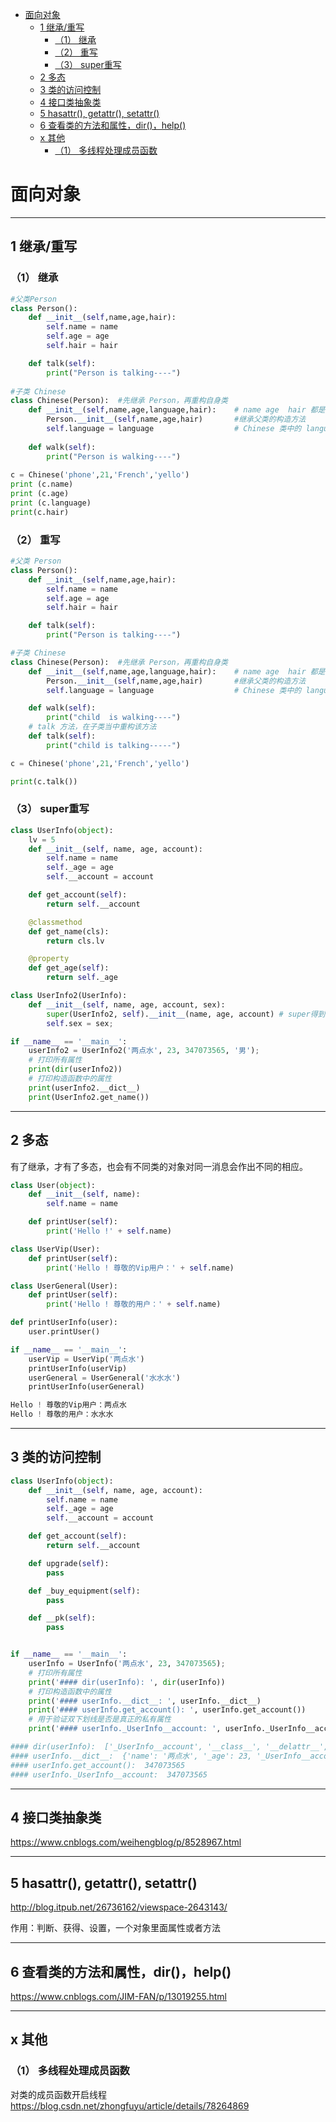 


- [面向对象](#面向对象)
  - [1 继承/重写](#1-继承重写)
    - [（1） 继承](#1-继承)
    - [（2） 重写](#2-重写)
    - [（3） super重写](#3-super重写)
  - [2 多态](#2-多态)
  - [3 类的访问控制](#3-类的访问控制)
  - [4 接口类抽象类](#4-接口类抽象类)
  - [5 hasattr(), getattr(), setattr()](#5-hasattr-getattr-setattr)
  - [6 查看类的方法和属性，dir()，help()](#6-查看类的方法和属性dirhelp)
  - [x 其他](#x-其他)
    - [（1） 多线程处理成员函数](#1-多线程处理成员函数)



# 面向对象

---------------------------------------------------------
## 1 继承/重写
### （1） 继承
```python
#父类Person
class Person(): 
    def __init__(self,name,age,hair):
        self.name = name
        self.age = age
        self.hair = hair

    def talk(self):
        print("Person is talking----")
 
#子类 Chinese
class Chinese(Person):  #先继承 Person，再重构自身类
    def __init__(self,name,age,language,hair):    # name age  hair 都是继承的父类 Person
        Person.__init__(self,name,age,hair)       #继承父类的构造方法 
        self.language = language                  # Chinese 类中的 language, name、age、hair 已继承父类Person
 
    def walk(self):
        print("Person is walking----")
     
c = Chinese('phone',21,'French','yello')
print (c.name)
print (c.age)
print (c.language)
print(c.hair)
```

### （2） 重写
```python
#父类 Person
class Person():
    def __init__(self,name,age,hair):
        self.name = name
        self.age = age
        self.hair = hair

    def talk(self):
        print("Person is talking----")

#子类 Chinese
class Chinese(Person):  #先继承 Person，再重构自身类
    def __init__(self,name,age,language,hair):    # name age  hair 都是继承的父类 Person
        Person.__init__(self,name,age,hair)       #继承父类的构造方法
        self.language = language                  # Chinese 类中的 language, name、age、hair 已继承父类Person

    def walk(self):
        print("child  is walking----")
    # talk 方法，在子类当中重构该方法
    def talk(self):
        print("child is talking-----")

c = Chinese('phone',21,'French','yello')

print(c.talk())
```

### （3） super重写

```python
class UserInfo(object):
    lv = 5
    def __init__(self, name, age, account):
        self.name = name
        self._age = age
        self.__account = account

    def get_account(self):
        return self.__account

    @classmethod
    def get_name(cls):
        return cls.lv

    @property
    def get_age(self):
        return self._age

class UserInfo2(UserInfo):
    def __init__(self, name, age, account, sex):
        super(UserInfo2, self).__init__(name, age, account) # super得到父类对象的实例，并且调用这个对象的__init__方法，传递给它预期的参数，然后这个类做了自己的初始化
        self.sex = sex;

if __name__ == '__main__':
    userInfo2 = UserInfo2('两点水', 23, 347073565, '男');
    # 打印所有属性
    print(dir(userInfo2))
    # 打印构造函数中的属性
    print(userInfo2.__dict__)
    print(UserInfo2.get_name())

```



---------------------------------------------------------
## 2 多态
有了继承，才有了多态，也会有不同类的对象对同一消息会作出不同的相应。

```python
class User(object):
    def __init__(self, name):
        self.name = name

    def printUser(self):
        print('Hello !' + self.name)

class UserVip(User):
    def printUser(self):
        print('Hello ! 尊敬的Vip用户：' + self.name)

class UserGeneral(User):
    def printUser(self):
        print('Hello ! 尊敬的用户：' + self.name)

def printUserInfo(user):
    user.printUser()

if __name__ == '__main__':
    userVip = UserVip('两点水')
    printUserInfo(userVip)
    userGeneral = UserGeneral('水水水')
    printUserInfo(userGeneral)

Hello ! 尊敬的Vip用户：两点水 
Hello ! 尊敬的用户：水水水

```


---------------------------------------------------------
## 3 类的访问控制
```python
class UserInfo(object):
    def __init__(self, name, age, account):
        self.name = name
        self._age = age
        self.__account = account

    def get_account(self):
        return self.__account

    def upgrade(self):
        pass

    def _buy_equipment(self):
        pass

    def __pk(self):
        pass


if __name__ == '__main__':
    userInfo = UserInfo('两点水', 23, 347073565);
    # 打印所有属性
    print('#### dir(userInfo): ', dir(userInfo))
    # 打印构造函数中的属性
    print('#### userInfo.__dict__: ', userInfo.__dict__)
    print('#### userInfo.get_account(): ', userInfo.get_account())
    # 用于验证双下划线是否是真正的私有属性
    print('#### userInfo._UserInfo__account: ', userInfo._UserInfo__account)  

#### dir(userInfo):  ['_UserInfo__account', '__class__', '__delattr__', '__dict__', '__dir__', '__doc__', '__eq__', '__format__', '__ge__', '__getattribute__', '__gt__', '__hash__', '__init__', '__init_subclass__', '__le__', '__lt__', '__module__', '__ne__', '__new__', '__reduce__', '__reduce_ex__', '__repr__', '__setattr__', '__sizeof__', '__str__', '__subclasshook__', '__weakref__', '_age', 'get_account', 'name']
#### userInfo.__dict__:  {'name': '两点水', '_age': 23, '_UserInfo__account': 347073565}
#### userInfo.get_account():  347073565
#### userInfo._UserInfo__account:  347073565
```


---------------------------------------------------------
## 4 接口类抽象类
https://www.cnblogs.com/weihengblog/p/8528967.html




---------------------------------------------------------
## 5 hasattr(), getattr(), setattr()
http://blog.itpub.net/26736162/viewspace-2643143/

作用：判断、获得、设置，一个对象里面属性或者方法




---------------------------------------------------------
## 6 查看类的方法和属性，dir()，help()   
https://www.cnblogs.com/JIM-FAN/p/13019255.html





---------------------------------------------------------
## x 其他
### （1） 多线程处理成员函数

对类的成员函数开启线程
https://blog.csdn.net/zhongfuyu/article/details/78264869





